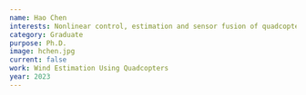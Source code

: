```yaml
---
name: Hao Chen
interests: Nonlinear control, estimation and sensor fusion of quadcopter under turbulence.
category: Graduate
purpose: Ph.D.
image: hchen.jpg
current: false
work: Wind Estimation Using Quadcopters 
year: 2023
---
```

